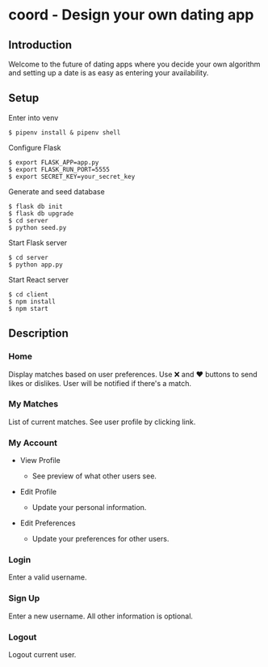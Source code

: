 # coord - Design your own dating app

## Introduction

Welcome to the future of dating apps where you decide your own algorithm and setting
up a date is as easy as entering your availability.


## Setup

Enter into venv
```console
$ pipenv install & pipenv shell
```
Configure Flask
```console
$ export FLASK_APP=app.py
$ export FLASK_RUN_PORT=5555
$ export SECRET_KEY=your_secret_key
```
Generate and seed database
```console
$ flask db init
$ flask db upgrade
$ cd server
$ python seed.py
```
Start Flask server
```console
$ cd server
$ python app.py
```
Start React server
```console
$ cd client
$ npm install
$ npm start
```


## Description

### Home
Display matches based on user preferences. Use ❌ and ❤️ buttons to send likes or dislikes.
User will be notified if there's a match.

### My Matches
List of current matches. See user profile by clicking link.

### My Account
- View Profile
  - See preview of what other users see.

- Edit Profile
  - Update your personal information.

- Edit Preferences
  - Update your preferences for other users.

### Login
Enter a valid username.

### Sign Up
Enter a new username. All other information is optional.

### Logout
Logout current user.